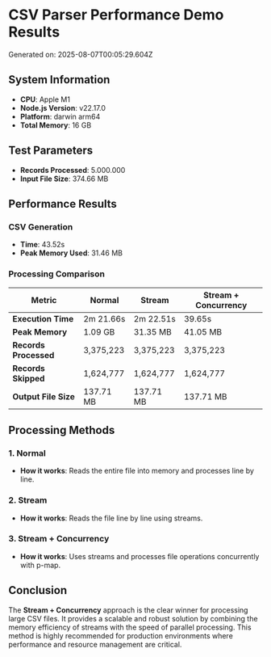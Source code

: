 # CSV Parser Performance Demo Results

Generated on: 2025-08-07T00:05:29.604Z

## System Information
- **CPU**: Apple M1
- **Node.js Version**: v22.17.0
- **Platform**: darwin arm64
- **Total Memory**: 16 GB

## Test Parameters
- **Records Processed**: 5.000.000
- **Input File Size**: 374.66 MB

## Performance Results

### CSV Generation
- **Time**: 43.52s
- **Peak Memory Used**: 31.46 MB

### Processing Comparison

| Metric              | Normal | Stream | Stream + Concurrency |
|---------------------|-----------------|-----------------|-----------------|
| **Execution Time**  | 2m 21.66s | 2m 22.51s | 39.65s |
| **Peak Memory**     | 1.09 GB | 31.35 MB | 41.05 MB |
| **Records Processed** | 3,375,223 | 3,375,223 | 3,375,223 |
| **Records Skipped**   | 1,624,777 | 1,624,777 | 1,624,777 |
| **Output File Size**  | 137.71 MB | 137.71 MB | 137.71 MB |

## Processing Methods

### 1. Normal
- **How it works**: Reads the entire file into memory and processes line by line.

### 2. Stream
- **How it works**: Reads the file line by line using streams.

### 3. Stream + Concurrency
- **How it works**: Uses streams and processes file operations concurrently with p-map.

## Conclusion

The **Stream + Concurrency** approach is the clear winner for processing large CSV files. It provides a scalable and robust solution by combining the memory efficiency of streams with the speed of parallel processing. This method is highly recommended for production environments where performance and resource management are critical.
